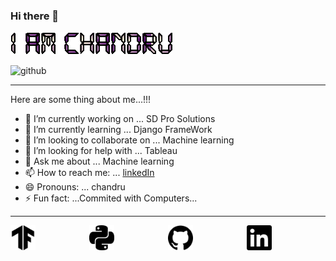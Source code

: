 ### Hi there 👋

![alt text](text_.gif) 

![github](https://img.shields.io/badge/GitHub-000000?style=for-the-badge&logo=GitHub&logoColor=white)

---

Here are some thing about me...!!!

- 🔭 I’m currently working on ... SD Pro Solutions
- 🌱 I’m currently learning ... Django FrameWork
- 👯 I’m looking to collaborate on ... Machine learning
- 🤔 I’m looking for help with ... Tableau
- 💬 Ask me about ... Machine learning
- 📫 How to reach me: ... [linkedIn](https://www.linkedin.com/in/chandru-gs-5b730a219/)
- 😄 Pronouns: ... chandru
- ⚡ Fun fact: ...Commited with Computers...

---


<div align="center" style="display: flex; justify-content: space-between;">
  <a href="">
    <img src="tensorflow.svg" width="40" height="40" alt="YouTube">
  </a>
  <a href="">
    <img src="python.svg" width="40" height="40" alt="Twitter">
  </a>
  <a href="">
    <img src="github.svg" height="40" width="40" alt="Dev Community Inc.">
  </a>
   <a href="https://www.linkedin.com/in/chandru-gs-5b730a219/">
    <img src="linkedin.svg" height="40" width="40" alt="Dev Community Inc.">
  </a>
<div>
